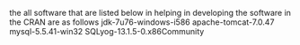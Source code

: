 the all software that are listed below in helping in developing the software in the CRAN are as follows
jdk-7u76-windows-i586
apache-tomcat-7.0.47
mysql-5.5.41-win32
SQLyog-13.1.5-0.x86Community
